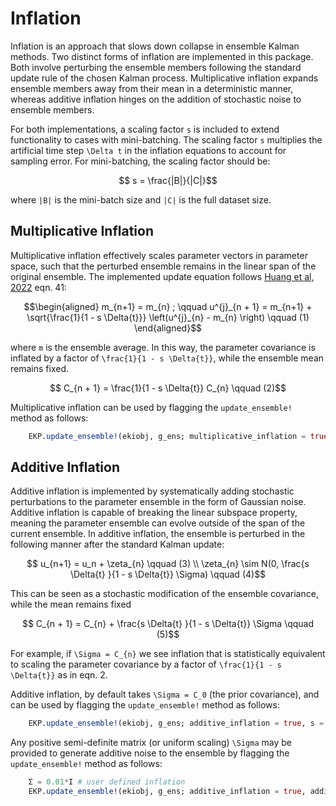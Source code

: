 # Inflation 
Inflation is an approach that slows down collapse in ensemble Kalman methods.
Two distinct forms of inflation are implemented in this package. Both involve perturbing the ensemble members following the standard update rule of the chosen Kalman process.
Multiplicative inflation expands ensemble members away from their mean in a
deterministic manner, whereas additive inflation hinges on the addition of stochastic noise to ensemble members.

For both implementations, a scaling factor ``s`` is included to extend functionality to cases with mini-batching. 
The scaling factor ``s`` multiplies the artificial time step ``\Delta t`` in the inflation equations to account for sampling error. For mini-batching, the scaling factor should be:
```math
    s = \frac{|B|}{|C|}
```
where `` |B| `` is the mini-batch size and `` |C| `` is the full dataset size.

## Multiplicative Inflation 
Multiplicative inflation effectively scales parameter vectors in parameter space, such that the perturbed
ensemble remains in the linear span of the original ensemble. The implemented update equation follows
[Huang et al, 2022](https://arxiv.org/abs/2204.04386) eqn. 41:

```math
\begin{aligned}
    m_{n+1} = m_{n} ; \qquad u^{j}_{n + 1} = m_{n+1} + \sqrt{\frac{1}{1 - s \Delta{t}}} \left(u^{j}_{n} - m_{n} \right) \qquad (1)
\end{aligned}
```
where ``m`` is the ensemble average. In this way,
the parameter covariance is inflated by a factor of ``\frac{1}{1 - s \Delta{t}}``, while the ensemble mean remains fixed.
```math
     C_{n + 1} = \frac{1}{1 - s \Delta{t}} C_{n} \qquad (2)
```

Multiplicative inflation can be used by flagging the `update_ensemble!` method as follows:
```julia
    EKP.update_ensemble!(ekiobj, g_ens; multiplicative_inflation = true, s = 1.0)
```

## Additive Inflation 
Additive inflation is implemented by systematically adding stochastic perturbations to the parameter ensemble in the form of Gaussian noise. Additive inflation is capable of breaking the linear subspace property, meaning the parameter ensemble can evolve outside of the span of the current ensemble. In additive inflation, the ensemble is perturbed in the following manner after the standard Kalman update:

```math
     u_{n+1} = u_n + \zeta_{n} \qquad (3) \\
    \zeta_{n} \sim N(0, \frac{s \Delta{t} }{1 - s \Delta{t}} \Sigma) \qquad (4)
```
This can be seen as a stochastic modification of the ensemble covariance, while the mean remains fixed
```math
     C_{n + 1} = C_{n} + \frac{s \Delta{t} }{1 - s \Delta{t}} \Sigma \qquad (5)
```

For example, if ``\Sigma = C_{n}`` we see inflation that is statistically equivalent to scaling the parameter covariance by a factor of ``\frac{1}{1 - s \Delta{t}}`` as in eqn. 2.

Additive inflation, by default takes ``\Sigma = C_0`` (the prior covariance), and can be used by flagging the `update_ensemble!` method as follows:
```julia
    EKP.update_ensemble!(ekiobj, g_ens; additive_inflation = true, s = 1.0)
```
Any positive semi-definite matrix (or uniform scaling) ``\Sigma`` may be provided to generate additive noise to the ensemble by flagging the `update_ensemble!` method as follows:
```julia
    Σ = 0.01*I # user defined inflation
    EKP.update_ensemble!(ekiobj, g_ens; additive_inflation = true, additive_inflation_cov = Σ, s = 1.0)
```